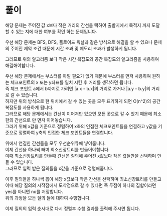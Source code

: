 # 풀이

해당 문제는 주어진 값 x보다 작은 거리의 간선을 택하여 출발지에서 목적지 까지 도달 할 수 있는 지에 대한 여부를 확인 하는 문제입니다.  

우선 해당 문제는 BFS, DFS, 플로이드 워샬과 같은 방식으로 해결을 할 수 있으나 문제의 주어진 제약 조건 때문에 시간 초과 및 메모리 초과가 발생하게 됩니다.  

그러므로 위의 알고리즘 보다 작은 시간 복잡도와 공간 복잡도의 알고리즘을 사용하여 해결해야합니다. 

우선 해당 문제에서는 부스터를 아낄 필요가 없기 때문에 부스터를 먼저 사용하여 원하는 체크포인트의 x 또는 y좌표를 일치 시킨 후 거리를 생각하면 됩니다.  
즉 체크 포인트 a에서 b까지로 가려면 |a.x - b.x|의 거리로 가거나 |a.y - b.y|의 거리로 갈 수 있습니다.  
하지만 위의 방식으로 현 위치에서 갈 수 있는 곳을 모두 표기하게 되면 O(n^2)의 공간 복잡도를 사용하게 됩니다.  
그러므로 해당 문제에서는 간선이 이어져만 있으면 모든 곳으로 갈 수 있기 때문에 최소한의 간선으로 만 먼저 이어놓습니다.  
그러기 위해 x값을 기준으로 정렬하여 x축의 인접한 체크포인트들을 연결하고 y값을 기준으로 정렬하여 y축의 인접한 체크 포인트들을 연결합니다.  

위에서 연결한 간선들을 모두 우선순위큐에 넣어줍니다.  
이제 간선을 하나씩 빼며 최소신장트리를 만들어야합니다.  
이때 최소신장트리를 만들때 간선은 질의에 주어진 x값보다 작은 값들만을 선택하며 만들 수 있습니다.  
그러므로 입력 받은 질의들을 x값을 기준으로 정렬해줍니다.  

이후 질의들을 하나씩 뽑아 해당 x값보다 작은 간선을 선택하며 최소신장트리를 만들고 이때 해당 질의의 시작점에서 도착점으로 갈 수 있다면 즉 두점이 하나의 집합이라면 yes를 아니면 no를 저장합니다.  
위의 과정을 모든 질의 들에 대하여 수행합니다.  

이제 질의의 입력 순서대로 다시 정렬후 수행 결과를 출력해 주시면 됩니다.
